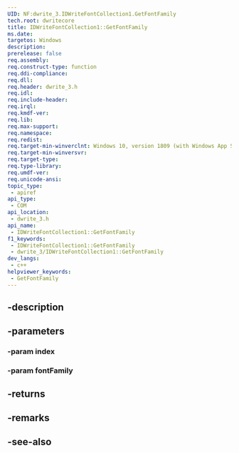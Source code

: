 ```yaml
---
UID: NF:dwrite_3.IDWriteFontCollection1.GetFontFamily
tech.root: dwritecore
title: IDWriteFontCollection1::GetFontFamily
ms.date: 
targetos: Windows
description: 
prerelease: false
req.assembly: 
req.construct-type: function
req.ddi-compliance: 
req.dll: 
req.header: dwrite_3.h
req.idl: 
req.include-header: 
req.irql: 
req.kmdf-ver: 
req.lib: 
req.max-support: 
req.namespace: 
req.redist: 
req.target-min-winverclnt: Windows 10, version 1809 (with Windows App SDK 0.5 or later)
req.target-min-winversvr: 
req.target-type: 
req.type-library: 
req.umdf-ver: 
req.unicode-ansi: 
topic_type:
 - apiref
api_type:
 - COM
api_location:
 - dwrite_3.h
api_name:
 - IDWriteFontCollection1::GetFontFamily
f1_keywords:
 - IDWriteFontCollection1::GetFontFamily
 - dwrite_3/IDWriteFontCollection1::GetFontFamily
dev_langs:
 - c++
helpviewer_keywords:
 - GetFontFamily
---
```


## -description

## -parameters

### -param index

### -param fontFamily

## -returns

## -remarks

## -see-also

